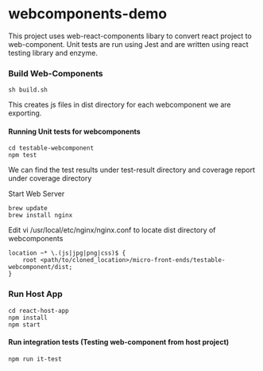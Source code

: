# webcomponents-demo
This project uses web-react-components libary to convert react project to web-component.
Unit tests are run using Jest and are written using react testing library and enzyme.

### Build Web-Components
```sh build.sh```

This creates js files in dist directory for each webcomponent we are exporting.

#### Running Unit tests for webcomponents
```
cd testable-webcomponent
npm test
```
We can find the test results under test-result directory and coverage report under coverage directory

Start Web Server
```
brew update
brew install nginx
```
Edit vi /usr/local/etc/nginx/nginx.conf to locate dist directory of webcomponents
```
location ~* \.(js|jpg|png|css)$ {
    root <path/to/cloned_location>/micro-front-ends/testable-webcomponent/dist;
}
```        

### Run Host App
```
cd react-host-app
npm install
npm start
```
#### Run integration tests (Testing web-component from host project)
```
npm run it-test
```
